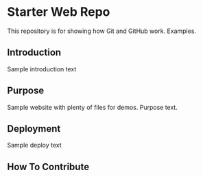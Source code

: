 # Starter Web Repo

This repository is for showing how Git and GitHub work. Examples.

## Introduction
Sample introduction text

## Purpose

Sample website with plenty of files for demos. Purpose text.

## Deployment
Sample deploy text

## How To Contribute